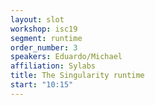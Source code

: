 ```yaml
---
layout: slot
workshop: isc19
segment: runtime
order_number: 3
speakers: Eduardo/Michael
affiliation: Sylabs
title: The Singularity runtime
start: "10:15"
---
```

